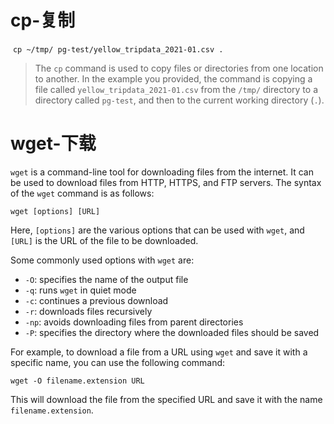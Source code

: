 # cp-复制

​	`cp ~/tmp/ pg-test/yellow_tripdata_2021-01.csv .`

> The `cp` command is used to copy files or directories from one location to another. In the example you provided, the command is copying a file called `yellow_tripdata_2021-01.csv` from the `/tmp/` directory to a directory called `pg-test`, and then to the current working directory (`.`).

# wget-下载

`wget` is a command-line tool for downloading files from the internet. It can be used to download files from HTTP, HTTPS, and FTP servers. The syntax of the `wget` command is as follows:

```
wget [options] [URL]
```

Here, `[options]` are the various options that can be used with `wget`, and `[URL]` is the URL of the file to be downloaded.

Some commonly used options with `wget` are:

- `-O`: specifies the name of the output file
- `-q`: runs `wget` in quiet mode
- `-c`: continues a previous download
- `-r`: downloads files recursively
- `-np`: avoids downloading files from parent directories
- `-P`: specifies the directory where the downloaded files should be saved

For example, to download a file from a URL using `wget` and save it with a specific name, you can use the following command:

`wget -O filename.extension URL`

This will download the file from the specified URL and save it with the name `filename.extension`.